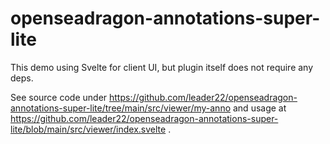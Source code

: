 # openseadragon-annotations-super-lite

This demo using Svelte for client UI, but plugin itself does not require any deps.

See source code under https://github.com/leader22/openseadragon-annotations-super-lite/tree/main/src/viewer/my-anno and usage at https://github.com/leader22/openseadragon-annotations-super-lite/blob/main/src/viewer/index.svelte .
